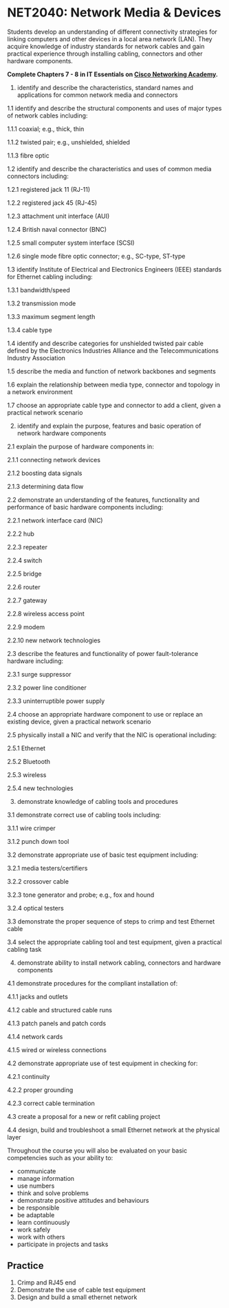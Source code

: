 # NET2040: Network Media & Devices

Students develop an understanding of different connectivity strategies for linking computers and other devices in a local area network (LAN). They acquire knowledge of industry standards for network cables and gain practical experience through installing cabling, connectors and other hardware components.

**Complete Chapters 7 - 8 in IT Essentials on [Cisco Networking Academy](https://netacad.com).**

1. identify and describe the characteristics, standard names and applications for common network media and connectors

1.1 identify and describe the structural components and uses of major types of network cables including:

1.1.1 coaxial; e.g., thick, thin

1.1.2 twisted pair; e.g., unshielded, shielded

1.1.3 fibre optic

1.2 identify and describe the characteristics and uses of common media connectors including:

1.2.1 registered jack 11 (RJ-11)

1.2.2 registered jack 45 (RJ-45)

1.2.3 attachment unit interface (AUI)

1.2.4 British naval connector (BNC)

1.2.5 small computer system interface (SCSI)

1.2.6 single mode fibre optic connector; e.g., SC-type, ST-type

1.3 identify Institute of Electrical and Electronics Engineers (IEEE) standards for Ethernet cabling including:

1.3.1 bandwidth/speed

1.3.2 transmission mode

1.3.3 maximum segment length

1.3.4 cable type

1.4 identify and describe categories for unshielded twisted pair cable defined by the Electronics Industries Alliance and the Telecommunications Industry Association

1.5 describe the media and function of network backbones and segments

1.6 explain the relationship between media type, connector and topology in a network environment

1.7 choose an appropriate cable type and connector to add a client, given a practical network scenario

2. identify and explain the purpose, features and basic operation of network hardware components

2.1 explain the purpose of hardware components in:

2.1.1 connecting network devices

2.1.2 boosting data signals

2.1.3 determining data flow

2.2 demonstrate an understanding of the features, functionality and performance of basic hardware components including:

2.2.1 network interface card (NIC)

2.2.2 hub

2.2.3 repeater

2.2.4 switch

2.2.5 bridge

2.2.6 router

2.2.7 gateway

2.2.8 wireless access point

2.2.9 modem

2.2.10 new network technologies

2.3 describe the features and functionality of power fault-tolerance hardware including:

2.3.1 surge suppressor

2.3.2 power line conditioner

2.3.3 uninterruptible power supply

2.4 choose an appropriate hardware component to use or replace an existing device, given a practical network scenario

2.5 physically install a NIC and verify that the NIC is operational including:

2.5.1 Ethernet

2.5.2 Bluetooth

2.5.3 wireless

2.5.4 new technologies

3. demonstrate knowledge of cabling tools and procedures

3.1 demonstrate correct use of cabling tools including:

3.1.1 wire crimper

3.1.2 punch down tool

3.2 demonstrate appropriate use of basic test equipment including:

3.2.1 media testers/certifiers

3.2.2 crossover cable

3.2.3 tone generator and probe; e.g., fox and hound

3.2.4 optical testers

3.3 demonstrate the proper sequence of steps to crimp and test Ethernet cable

3.4 select the appropriate cabling tool and test equipment, given a practical cabling task

4. demonstrate ability to install network cabling, connectors and hardware components

4.1 demonstrate procedures for the compliant installation of:

4.1.1 jacks and outlets

4.1.2 cable and structured cable runs

4.1.3 patch panels and patch cords

4.1.4 network cards

4.1.5 wired or wireless connections

4.2 demonstrate appropriate use of test equipment in checking for:

4.2.1 continuity

4.2.2 proper grounding

4.2.3 correct cable termination

4.3 create a proposal for a new or refit cabling project

4.4 design, build and troubleshoot a small Ethernet network at the physical layer

Throughout the course you will also be evaluated on your basic competencies such as your ability to:

* communicate
* manage information
* use numbers
* think and solve problems
* demonstrate positive attitudes and behaviours
* be responsible
* be adaptable
* learn continuously
* work safely
* work with others
* participate in projects and tasks

## Practice

1. Crimp and RJ45 end
1. Demonstrate the use of cable test equipment
1. Design and build a small ethernet network
